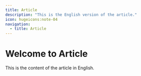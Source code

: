 ```yaml
---
title: Article
description: "This is the English version of the article."
icon: hugeicons:note-04
navigation:
  - title: Article
---
```


# Welcome to Article

This is the content of the article in English.
